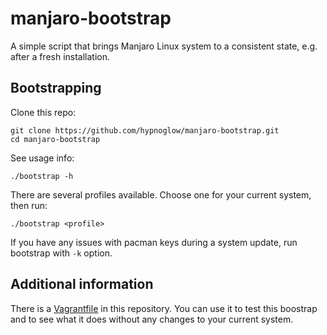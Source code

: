 # manjaro-bootstrap

A simple script that brings Manjaro Linux system to a consistent state,
e.g. after a fresh installation.

## Bootstrapping

Clone this repo:

    git clone https://github.com/hypnoglow/manjaro-bootstrap.git
    cd manjaro-bootstrap
    
See usage info:

    ./bootstrap -h
    
There are several profiles available. 
Choose one for your current system, then run:

    ./bootstrap <profile>
    
If you have any issues with pacman keys during a system update, run bootstrap with `-k` option.

## Additional information

There is a [Vagrantfile](https://github.com/hypnoglow/manjaro-bootstrap/blob/master/Vagrantfile) in this repository. You can use it to test this boostrap and to see what it does without any changes to your current system.

